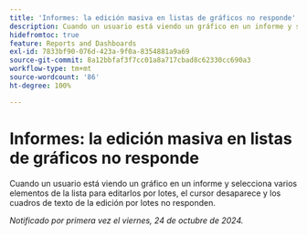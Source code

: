 ```yaml
---
title: 'Informes: la edición masiva en listas de gráficos no responde'
description: Cuando un usuario está viendo un gráfico en un informe y selecciona varios elementos de la lista para editarlos por lotes, el cursor desaparece y los cuadros de texto de la edición por lotes no responden.
hidefromtoc: true
feature: Reports and Dashboards
exl-id: 7833bf90-076d-423a-9f0a-8354881a9a69
source-git-commit: 8a12bbfaf3f7cc01a8a717cbad8c62330cc690a3
workflow-type: tm+mt
source-wordcount: '86'
ht-degree: 100%

---
```


# Informes: la edición masiva en listas de gráficos no responde

<!--
>[!NOTE]
>
>This issue was fixed on November 21, 2024.
-->

Cuando un usuario está viendo un gráfico en un informe y selecciona varios elementos de la lista para editarlos por lotes, el cursor desaparece y los cuadros de texto de la edición por lotes no responden.

_Notificado por primera vez el viernes, 24 de octubre de 2024._
